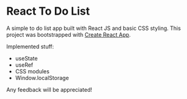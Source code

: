 # React To Do List

A simple to do list app built with React JS and basic CSS styling. This project was bootstrapped with [Create React App](https://github.com/facebook/create-react-app).

Implemented stuff:

- useState
- useRef
- CSS modules
- Window.localStorage

Any feedback will be appreciated!
